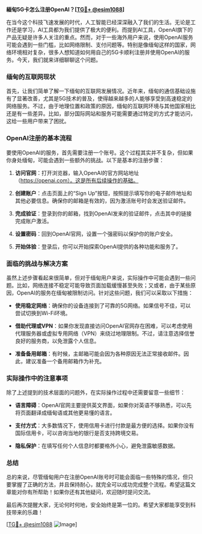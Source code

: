 **緬甸5G卡怎么注册OpenAI？[[TG💪+ @esim1088](https://t.me/s/esim1088)]**

在当今这个科技飞速发展的时代，人工智能已经深深融入了我们的生活。无论是工作还是学习，AI工具都为我们提供了极大的便利。而提到AI工具，OpenAI旗下的产品无疑是许多人关注的重点。然而，对于一些海外用户来说，使用OpenAI服务可能会遇到一些门槛，比如网络限制、支付问题等。特别是像缅甸这样的国家，网络环境相对复杂，很多人想知道如何用自己的5G卡顺利注册并使用OpenAI的服务。今天，我们就来详细聊聊这个问题。

### 缅甸的互联网现状

首先，让我们简单了解一下缅甸的互联网发展情况。近年来，缅甸的通信基础设施有了显著改善，尤其是5G技术的普及，使得越来越多的人能够享受到高速稳定的网络服务。不过，由于地理位置和政策的原因，缅甸的互联网环境与其他国家相比还是有一些差异。比如，部分国际网站和服务可能需要通过特定的方式才能访问，这给一些用户带来了困扰。

### OpenAI注册的基本流程

要使用OpenAI的服务，首先需要注册一个账号。这个过程其实并不复杂，但如果你身处缅甸，可能会遇到一些额外的挑战。以下是基本的注册步骤：

1. **访问官网**：打开浏览器，输入OpenAI的官方网站地址（https://openai.com）。这是所有后续操作的基础。

2. **创建账户**：点击页面上的“Sign Up”按钮，按照提示填写你的电子邮件地址和其他必要信息。确保你的邮箱是有效的，因为激活账号时会发送验证邮件。

3. **完成验证**：登录到你的邮箱，找到OpenAI发来的验证邮件，点击其中的链接完成账户激活。

4. **设置密码**：回到OpenAI官网，设置一个强密码以保护你的账户安全。

5. **开始体验**：登录后，你可以开始探索OpenAI提供的各种功能和服务了。

### 面临的挑战与解决方案

虽然上述步骤看起来很简单，但对于缅甸用户来说，实际操作中可能会遇到一些问题。比如，网络连接不稳定可能导致页面加载缓慢甚至失败；又或者，由于某些原因，OpenAI的服务在缅甸被限制访问。针对这些问题，我们可以采取以下措施：

- **使用稳定网络**：确保你的设备连接到了可靠的5G网络。如果信号不佳，可以尝试切换到Wi-Fi环境。
  
- **借助代理或VPN**：如果你发现直接访问OpenAI官网存在困难，可以考虑使用代理服务器或虚拟专用网络（VPN）来绕过地理限制。不过，请注意选择信誉良好的服务商，以免泄露个人信息。

- **准备备用邮箱**：有时候，主邮箱可能会因为各种原因无法正常接收邮件。因此，建议准备一个备用邮箱作为补充。

### 实际操作中的注意事项

除了上述提到的技术层面的问题外，在实际操作过程中还需要留意一些细节：

- **语言障碍**：OpenAI官网主要提供英文界面，如果你对英语不够熟悉，可以先将页面翻译成缅甸语或其他更易懂的语言。

- **支付方式**：大多数情况下，使用信用卡进行付款是最方便的选择。如果你没有国际信用卡，可以咨询当地的银行是否支持跨境交易。

- **隐私保护**：在填写任何个人信息时都要格外小心，避免泄露敏感数据。

### 总结

总的来说，尽管缅甸用户在注册OpenAI账号时可能会面临一些特殊的情况，但只要掌握了正确的方法，并且保持耐心，就完全可以成功完成整个流程。希望这篇文章能对你有所帮助！如果你还有其他疑问，欢迎随时提问交流。

最后再次提醒大家，无论何时何地，安全始终是第一位的。希望大家都能享受到科技带来的乐趣！

[[TG💪+ @esim1088](https://t.me/s/esim1088) ![Image](https://i.postimg.cc/4NQfJmqS/Snipaste-2025-05-13-00-14-12.png)]